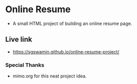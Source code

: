 # Online Resume

* A small HTML project of building an online resume page.

## Live link

* https://sgswamin.github.io/online-resume-project/

### Special Thanks

* mimo.org for this neat project idea.